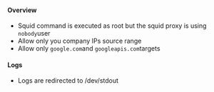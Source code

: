 #### Overview

- Squid command is executed as root but the squid proxy is using `nobody`user
- Allow only you company IPs source range 
- Allow only `google.com`and `googleapis.com`targets

#### Logs

- Logs are redirected to /dev/stdout